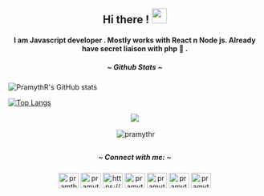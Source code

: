  <h2 align="center" > Hi there ! <img src="https://raw.githubusercontent.com/MartinHeinz/MartinHeinz/master/wave.gif" width="30px"> </h2> 

<h4 align="center" >I am Javascript developer . Mostly works with React n Node js. 
Already have secret liaison with php 🍭 .</h4>

<h5 align="center" color ="red"> ~ Github Stats ~</h5>
 
![PramythR's GitHub stats](https://github-readme-stats.vercel.app/api?username=PramythR&show_icons=true&theme=algolia&hide=stars)  

[![Top Langs](https://github-readmestats.vercel.app/api/top-langs/?username=PramythR&layout=compact&show_icons=true&theme=algolia&line_height=20)](https://github.com/aPramythR/github-readme-stats)

<p align = "center"><img align ="center" src ="https://github-readmestats.vercel.app/api/top-langs/?username=PramythR&layout=compact&show_icons=true&theme=algolia&line_height=20"/></p>
<p align="center">&nbsp;<img align="center" src="https://github-readme-stats.vercel.app/api?username=pramythr&show_icons=true&locale=en&theme=algolia&hide=stars" alt="pramythr" />

</p>



## <h5 align="center" color ="red"> ~ Connect with me: ~</h5>

<p align="center">
<a href="https://codepen.io/pramthr" target="blank"><img align="center" src="https://raw.githubusercontent.com/rahuldkjain/github-profile-readme-generator/master/src/images/icons/Social/codepen.svg" alt="pramthr" height="30" width="40" color="purple" /></a>
<a href="https://twitter.com/pramythr" target="blank"><img align="center" src="https://raw.githubusercontent.com/rahuldkjain/github-profile-readme-generator/master/src/images/icons/Social/twitter.svg" alt="pramythr" height="30" width="40" /></a>
<a href="https://linkedin.com/in/pramitha-rajapaksa/" target="blank"><img align="center" src="https://raw.githubusercontent.com/rahuldkjain/github-profile-readme-generator/master/src/images/icons/Social/linked-in-alt.svg" alt="https://www.linkedin.com/in/pramitha-rajapaksa/" height="30" width="40" /></a>
<a href="https://stackoverflow.com/users/pramythr" target="blank"><img align="center" src="https://raw.githubusercontent.com/rahuldkjain/github-profile-readme-generator/master/src/images/icons/Social/stack-overflow.svg" alt="pramythr" height="30" width="40" /></a>
<a href="https://codesandbox.com/pramythr" target="blank"><img align="center" src="https://cdn.jsdelivr.net/npm/simple-icons@3.0.1/icons/codesandbox.svg" alt="pramythr" height="30" width="40" /></a>
<a href="https://dribbble.com/pramythr" target="blank"><img align="center" src="https://raw.githubusercontent.com/rahuldkjain/github-profile-readme-generator/master/src/images/icons/Social/dribbble.svg" alt="pramythr" height="30" width="40" /></a>
<a href="https://www.behance.net/pramythr" target="blank"><img align="center" src="https://raw.githubusercontent.com/rahuldkjain/github-profile-readme-generator/master/src/images/icons/Social/behance.svg" alt="pramythr" height="30" width="40" /></a>
</p>
 
